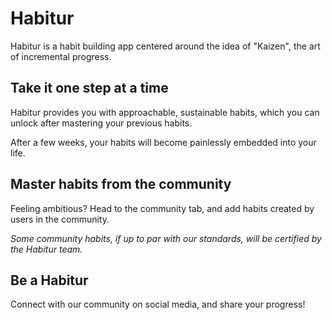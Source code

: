 # Habitur

Habitur is a habit building app centered around the idea of "Kaizen", the art of incremental progress.

## Take it one step at a time

Habitur provides you with approachable, sustainable habits, which you can unlock after mastering your previous habits.

After a few weeks, your habits will become painlessly embedded into your life.

## Master habits from the community

Feeling ambitious? Head to the community tab, and add habits created by users in the community.

*Some community habits, if up to par with our standards, will be certified by the Habitur team.*

## Be a Habitur

Connect with our community on social media, and share your progress!
